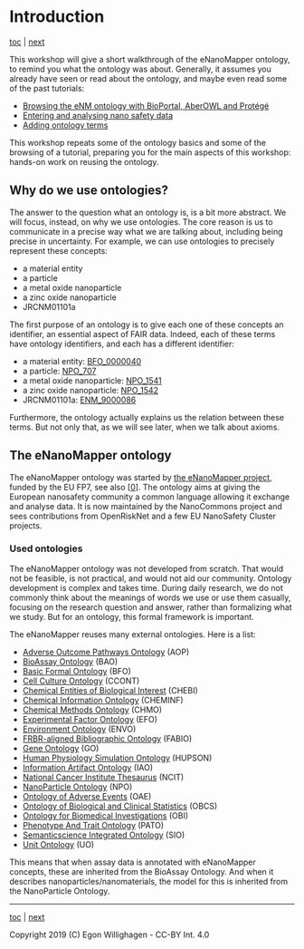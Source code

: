 # Introduction

[toc](./README.md) | [next](browsing.md)

This workshop will give a short walkthrough of the eNanoMapper ontology, to remind you what the ontology
was about. Generally, it assumes you already have seen or read about the ontology, and maybe even read some
of the past tutorials:

* [Browsing the eNM ontology with BioPortal, AberOWL and Protégé](https://enanomapper.github.io/tutorials/BrowseOntology/readme.html)
* [Entering and analysing nano safety data](https://enanomapper.github.io/tutorials/Entering_and_analysing_nano_safety_data/readme.html)
* [Adding ontology terms](https://enanomapper.github.io/tutorials/Added%20ontology%20terms/README.html)

This workshop repeats some of the ontology basics and some of the browsing of a tutorial, preparing you
for the main aspects of this workshop: hands-on work on reusing the ontology.

## Why do we use ontologies?

The answer to the question what an ontology is, is a bit more abstract. We will focus, instead, on why
we use ontologies. The core reason is us to communicate in a precise way what we are talking about,
including being precise in uncertainty. For example, we can use ontologies to precisely represent these
concepts:

* a material entity
* a particle
* a metal oxide nanoparticle
* a zinc oxide nanoparticle
* JRCNM01101a

The first purpose of an ontology is to give each one of these concepts an identifier, an essential aspect
of FAIR data. Indeed, each of these terms have ontology identifiers, and each has a different identifier:

* a material entity: [BFO_0000040](http://bioportal.bioontology.org/ontologies/ENM/?p=classes&conceptid=http%3A%2F%2Fpurl.obolibrary.org%2Fobo%2FBFO_0000040) 
* a particle: [NPO_707](http://bioportal.bioontology.org/ontologies/ENM/?p=classes&conceptid=http%3A%2F%2Fpurl.bioontology.org%2Fontology%2Fnpo%23NPO_707)
* a metal oxide nanoparticle: [NPO_1541](http://bioportal.bioontology.org/ontologies/ENM/?p=classes&conceptid=http%3A%2F%2Fpurl.bioontology.org%2Fontology%2Fnpo%23NPO_1541)
* a zinc oxide nanoparticle: [NPO_1542](http://bioportal.bioontology.org/ontologies/ENM/?p=classes&conceptid=http%3A%2F%2Fpurl.bioontology.org%2Fontology%2Fnpo%23NPO_1542)
* JRCNM01101a: [ENM_9000086](http://bioportal.bioontology.org/ontologies/ENM/?p=classes&jump_to_nav=true&conceptid=http%3A%2F%2Fpurl.enanomapper.org%2Fonto%2FENM_9000086)

Furthermore, the ontology actually explains us the relation between these terms. But not only that,
as we will see later, when we talk about axioms.

## The eNanoMapper ontology

The eNanoMapper ontology was started by [the eNanoMapper project](http://enanomapper.net/), funded by
the EU FP7, see also [[0](https://jbiomedsem.biomedcentral.com/articles/10.1186/s13326-015-0005-5)].
The ontology aims at giving the European nanosafety community a common language allowing it
exchange and analyse data. It is now maintained by the NanoCommons project and sees contributions
from OpenRiskNet and a few EU NanoSafety Cluster projects.

### Used ontologies

The eNanoMapper ontology was not developed from scratch. That would not be feasible, is not practical,
and would not aid our community. Ontology development is complex and takes time. During daily research,
we do not commonly think about the meanings of words we use or use them casually, focusing on the
research question and answer, rather than formalizing what we study.
But for an ontology, this formal framework is important. 

The eNanoMapper reuses many external ontologies. Here is a list:

* [Adverse Outcome Pathways Ontology](https://github.com/DataSciBurgoon/aop-ontology) (AOP)
* [BioAssay Ontology](http://bioassayontology.org/) (BAO)
* [Basic Formal Ontology](http://basic-formal-ontology.org/) (BFO)
* [Cell Culture Ontology](http://bioportal.bioontology.org/ontologies/CCONT?p=summary) (CCONT)
* [Chemical Entities of Biological Interest](https://www.ebi.ac.uk/chebi/) (CHEBI)
* [Chemical Information Ontology](https://github.com/semanticchemistry/semanticchemistry/) (CHEMINF)
* [Chemical Methods Ontology](https://github.com/rsc-ontologies/rsc-cmo) (CHMO)
* [Experimental Factor Ontology](https://www.ebi.ac.uk/efo/) (EFO)
* [Environment Ontology](http://environmentontology.org/) (ENVO)
* [FRBR-aligned Bibliographic Ontology](https://sparontologies.github.io/fabio/current/fabio.html) (FABIO)
* [Gene Ontology](http://www.geneontology.org/) (GO)
* [Human Physiology Simulation Ontology](https://www.scai.fraunhofer.de/en/business-research-areas/bioinformatics/downloads.html) (HUPSON)
* [Information Artifact Ontology](https://github.com/information-artifact-ontology/IAO/) (IAO)
* [National Cancer Institute Thesaurus](https://nciterms.nci.nih.gov/) (NCIT)
* [NanoParticle Ontology](http://www.nano-ontology.org/) (NPO)
* [Ontology of Adverse Events](http://www.oae-ontology.org/) (OAE)
* [Ontology of Biological and Clinical Statistics](https://github.com/obcs/obcs) (OBCS)
* [Ontology for Biomedical Investigations](http://obi-ontology.org/) (OBI)
* [Phenotype And Trait Ontology](https://github.com/pato-ontology/pato) (PATO)
* [Semanticscience Integrated Ontology](https://github.com/micheldumontier/semanticscience) (SIO)
* [Unit Ontology](https://github.com/bio-ontology-research-group/unit-ontology) (UO)

This means that when assay data is annotated with eNanoMapper concepts, these are inherited from the BioAssay Ontology.
And when it describes nanoparticles/nanomaterials, the model for this is inherited from the NanoParticle Ontology.

---

[toc](./README.md) | [next](browsing.md)

Copyright 2019 (C) Egon Willighagen - CC-BY Int. 4.0
